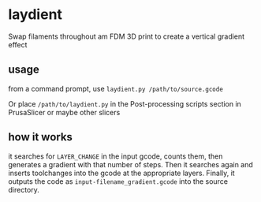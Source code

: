 # laydient
Swap filaments throughout am FDM 3D print to create a vertical gradient effect

## usage
from a command prompt, use ```laydient.py /path/to/source.gcode```

Or place ```/path/to/laydient.py``` in the Post-processing scripts section in PrusaSlicer or maybe other slicers

## how it works
it searches for ```LAYER_CHANGE``` in the input gcode, counts them, then generates a gradient with that number of steps. Then it searches again and inserts toolchanges into the gcode at the appropriate layers. Finally, it outputs the code as ```input-filename_gradient.gcode``` into the source directory.
